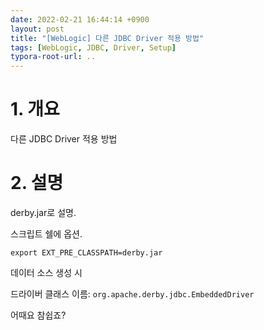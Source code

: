 ```yaml
---
date: 2022-02-21 16:44:14 +0900
layout: post
title: "[WebLogic] 다른 JDBC Driver 적용 방법"
tags: [WebLogic, JDBC, Driver, Setup]
typora-root-url: ..
---
```


# 1. 개요

다른 JDBC Driver 적용 방법




# 2. 설명

derby.jar로 설명.



스크립트 쉘에 옵션.

`export EXT_PRE_CLASSPATH=derby.jar`



데이터 소스 생성 시

드라이버 클래스 이름: `org.apache.derby.jdbc.EmbeddedDriver`



어때요 참쉽죠?

